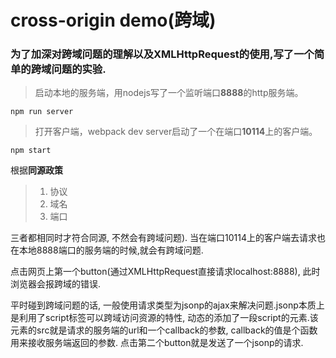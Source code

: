 # cross-origin demo(跨域)

### 为了加深对跨域问题的理解以及XMLHttpRequest的使用,写了一个简单的跨域问题的实验.

>启动本地的服务端，用nodejs写了一个监听端口**8888**的http服务端。
```
npm run server
```
>打开客户端，webpack dev server启动了一个在端口**10114**上的客户端。

```
npm start
```

根据**同源政策**

>1. 协议 
>2. 域名 
>3. 端口 

 三者都相同时才符合同源, 不然会有跨域问题). 当在端口10114上的客户端去请求也在本地8888端口的服务端的时候,就会有跨域问题.

点击网页上第一个button(通过XMLHttpRequest直接请求localhost:8888), 此时浏览器会报跨域的错误.

平时碰到跨域问题的话, 一般使用请求类型为jsonp的ajax来解决问题.jsonp本质上是利用了script标签可以跨域访问资源的特性, 动态的添加了一段script的元素.该元素的src就是请求的服务端的url和一个callback的参数, callback的值是个函数用来接收服务端返回的参数.
点击第二个button就是发送了一个jsonp的请求.



